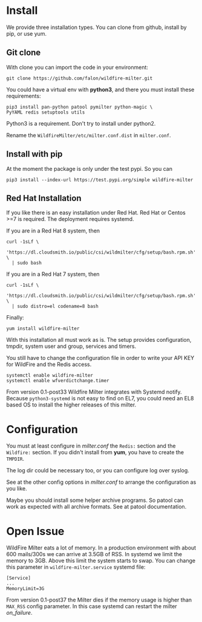 # Install

We provide three installation types. You can clone from github,
install by pip, or use yum.

## Git clone
With clone you can import the code in your environment:

    git clone https://github.com/falon/wildfire-milter.git

You could have a virtual env with **python3**, and there you must
install these requirements:

    pip3 install pan-python patool pymilter python-magic \
    PyYAML redis setuptools utils

Python3 is a requirement. Don't try to install under python2.

Rename the `WildfireMilter/etc/milter.conf.dist` in `milter.conf`.
    
## Install with pip

At the moment the package is only under the test pypi. So you can

    pip3 install --index-url https://test.pypi.org/simple wildfire-milter

## Red Hat Installation

If you like there is an easy installation under Red Hat.
Red Hat or Centos >=7 is required. The deployment requires systemd.

If you are in a Red Hat 8 system, then

    curl -1sLf \
      'https://dl.cloudsmith.io/public/csi/wildmilter/cfg/setup/bash.rpm.sh' \
      | sudo bash
    
If you are in a Red Hat 7 system, then

    curl -1sLf \
      'https://dl.cloudsmith.io/public/csi/wildmilter/cfg/setup/bash.rpm.sh' \
      | sudo distro=el codename=8 bash

Finally:

    yum install wildfire-milter

With this installation all must work as is. The setup provides configuration,
 tmpdir, system user and group, services and timers.

You still have to change the configuration file in order to write
your API KEY for WildFire and the Redis access.

    systemctl enable wildfire-milter
    systemctl enable wfverdictchange.timer

From version 0.1-post33 Wildfire Milter integrates with Systemd notify. Because `python3-systemd`
is not easy to find on EL7, you could need an EL8 based OS to install the higher releases of this
milter.

# Configuration
You must at least configure in *milter.conf* the `Redis:` section and the `Wildfire:` section.
If you didn't install from **yum**, you have to create the `TMPDIR`.

The log dir could be necessary too, or you can configure log
over syslog.

See at the other config options in *milter.conf* to arrange the configuration as you like.

Maybe you should install some helper archive programs. So patool can work as expected
with all archive formats. See at patool documentation.

# Open Issue
WildFire Milter eats a lot of memory. In a production environment with about 600 mails/300s
we can arrive at 3.5GB of RSS.
In systemd we limit the memory to 3GB. Above this limit the system starts to swap.
You can change this parameter in `wildfire-milter.service` systemd file:

	[Service]
	...
	MemoryLimit=3G

From version 0.1-post37 the Milter dies if the memory usage is higher than `MAX_RSS` config parameter.
In this case systemd can restart the milter _on_failure_.
